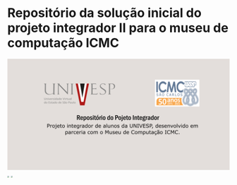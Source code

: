 # Repositório da solução inicial do projeto integrador II para o museu de computação ICMC
![](repository-open-graph.png)
<img src="Formulário-de-Agendamento(1).png" style="zoom:25%;" /> <img src="Formulário-de-Agendamento(2).png" style="zoom:25%;" />
